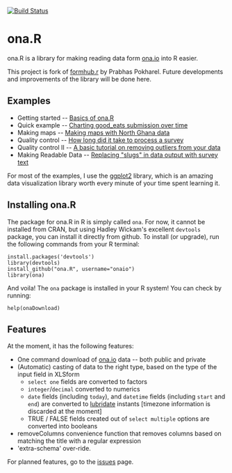 [![Build Status](https://travis-ci.org/onaio/ona.R.svg?branch=master)](https://travis-ci.org/onaio/ona.R)

ona.R
=====

ona.R is a library for making reading data form [ona.io](https://ona.io) into R easier.

This project is fork of [formhub.r](https://github.com/prabhasp/formhub.R) by Prabhas Pokharel.  Future developments and improvements of the library will be done here.

Examples
--------

 * Getting started -- [Basics of ona.R](https://onaio.github.com/ona.R/demo/Basics_of_ona.R.html)
 * Quick example -- [Charting good_eats submission over time](https://onaio.github.com/ona.R/demo/Good_Eats_Example.html)
 * Making maps -- [Making maps with North Ghana data](https://onaio.github.com/ona.R/demo/Water_Points_Example.html)
 * Quality control -- [How long did it take to process a survey](https://onaio.github.com/ona.R/demo/How_Long_Example.html)
 * Quality control II -- [A basic tutorial on removing outliers from your data](https://onaio.github.com/ona.R/demo/RemoveOutliers.html)
 * Making Readable Data -- [Replacing "slugs" in data output with survey text](https://onaio.github.com/ona.R/demo/ReadableData.html)

For most of the examples, I use the [ggplot2](http://ggplot2.org) library, which is an amazing data visualization library worth every minute of your time spent learning it.

Installing ona.R
--------------------
The package for ona.R in R is simply called `ona`. For now, it cannot be installed from CRAN, but using Hadley Wickam's excellent `devtools` package, you can install it directly from github. To install (or upgrade), run the following commands from your R terminal:

    install.packages('devtools') 
    library(devtools)
    install_github("ona.R", username="onaio")
    library(ona)

And voila! The `ona` package is installed in your R system! You can check by running:

    help(onaDownload)
 
Features
--------

At the moment, it has the following features:

 * One command download of [ona.io](https://ona.io/) data -- both public and private
 * (Automatic) casting of data to the right type, based on the type of the input field in XLSform
   * `select one` fields are converted to factors
   * `integer`/`decimal` converted to numerics
   * `date` fields (including `today`), and `datetime` fields (including `start` and `end`) are converted to [lubridate](http://cran.r-project.org/package=lubridate) instants [timezone information is discarded at the moment]
   * TRUE / FALSE fields created out of `select multiple` options are converted into booleans
 * removeColumns convenience function that removes columns based on matching the title with a regular expression
 * 'extra-schema' over-ride. 

For planned features, go to the [issues](https://github.com/onaio/ona.R/issues) page.

